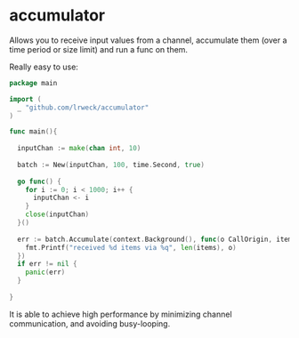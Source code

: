 # accumulator

Allows you to receive input values from a channel, accumulate them (over a time period or size limit) and run a func on them.

Really easy to use:

```go
package main

import (
  _ "github.com/lrweck/accumulator"
)

func main(){
  
  inputChan := make(chan int, 10)
  
  batch := New(inputChan, 100, time.Second, true)
  
  go func() {
    for i := 0; i < 1000; i++ {
      inputChan <- i
    }
    close(inputChan)
  }()
  
  err := batch.Accumulate(context.Background(), func(o CallOrigin, items []int){
    fmt.Printf("received %d items via %q", len(items), o)
  })
  if err != nil {
    panic(err)
  }
  
}
```
It is able to achieve high performance by minimizing channel communication, and avoiding busy-looping.
